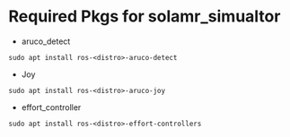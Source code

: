 # Required Pkgs for solamr_simualtor

- aruco_detect
```
sudo apt install ros-<distro>-aruco-detect
```

- Joy
```
sudo apt install ros-<distro>-aruco-joy
``` 

- effort_controller
```
sudo apt install ros-<distro>-effort-controllers
```
